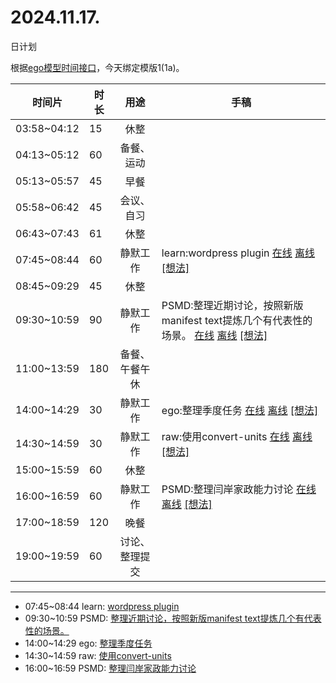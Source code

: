 # 2024.11.17.
日计划

根据[ego模型时间接口](https://gitee.com/hyg/blog/blob/master/timeflow.md)，今天绑定模版1(1a)。

| 时间片 | 时长 | 用途 | 手稿 |
| --- | --- | :---: | --- |
| 03:58~04:12 | 15 | 休整 |  |
| 04:13~05:12 | 60 | 备餐、运动 |  |
| 05:13~05:57 | 45 | 早餐 |  |
| 05:58~06:42 | 45 | 会议、自习 |  |
| 06:43~07:43 | 61 | 休整 |  |
| 07:45~08:44 | 60 | 静默工作 | learn:wordpress plugin [在线](http://simp.ly/p/xtgD4F) [离线](../../draft/2024/11/20241117074500.md) <a href="mailto:huangyg@mars22.com?subject=关于2024.11.17.[learn:wordpress plugin]任务&body=日期: 20241117%0D%0A序号: 5%0D%0A手稿:../../draft/2024/11/20241117074500.md%0D%0A---请勿修改邮件主题及以上内容 从下一行开始写您的想法---%0D%0A">[想法]</a> |
| 08:45~09:29 | 45 | 休整 |  |
| 09:30~10:59 | 90 | 静默工作 | PSMD:整理近期讨论，按照新版manifest text提炼几个有代表性的场景。 [在线](http://simp.ly/p/j1SspP) [离线](../../draft/2024/11/20241117093000.md) <a href="mailto:huangyg@mars22.com?subject=关于2024.11.17.[PSMD:整理近期讨论，按照新版manifest text提炼几个有代表性的场景。]任务&body=日期: 20241117%0D%0A序号: 7%0D%0A手稿:../../draft/2024/11/20241117093000.md%0D%0A---请勿修改邮件主题及以上内容 从下一行开始写您的想法---%0D%0A">[想法]</a> |
| 11:00~13:59 | 180 | 备餐、午餐午休 |  |
| 14:00~14:29 | 30 | 静默工作 | ego:整理季度任务 [在线](http://simp.ly/p/8t3vlk) [离线](../../draft/2024/11/20241117140000.md) <a href="mailto:huangyg@mars22.com?subject=关于2024.11.17.[ego:整理季度任务]任务&body=日期: 20241117%0D%0A序号: 9%0D%0A手稿:../../draft/2024/11/20241117140000.md%0D%0A---请勿修改邮件主题及以上内容 从下一行开始写您的想法---%0D%0A">[想法]</a> |
| 14:30~14:59 | 30 | 静默工作 | raw:使用convert-units [在线](http://simp.ly/p/5k9gJy) [离线](../../draft/2024/11/20241117143000.md) <a href="mailto:huangyg@mars22.com?subject=关于2024.11.17.[raw:使用convert-units]任务&body=日期: 20241117%0D%0A序号: 10%0D%0A手稿:../../draft/2024/11/20241117143000.md%0D%0A---请勿修改邮件主题及以上内容 从下一行开始写您的想法---%0D%0A">[想法]</a> |
| 15:00~15:59 | 60 | 休整 |  |
| 16:00~16:59 | 60 | 静默工作 | PSMD:整理闫岸家政能力讨论 [在线](http://simp.ly/p/4QDThK) [离线](../../draft/2024/11/20241117160000.md) <a href="mailto:huangyg@mars22.com?subject=关于2024.11.17.[PSMD:整理闫岸家政能力讨论]任务&body=日期: 20241117%0D%0A序号: 12%0D%0A手稿:../../draft/2024/11/20241117160000.md%0D%0A---请勿修改邮件主题及以上内容 从下一行开始写您的想法---%0D%0A">[想法]</a> |
| 17:00~18:59 | 120 | 晚餐 |  |
| 19:00~19:59 | 60 | 讨论、整理提交 |  |

---

- 07:45~08:44	learn: [wordpress plugin](../../draft/2024/11/20241117.01.md)
- 09:30~10:59	PSMD: [整理近期讨论，按照新版manifest text提炼几个有代表性的场景。](../../draft/2024/11/20241117.02.md)
- 14:00~14:29	ego: [整理季度任务](../../draft/2024/11/20241117.03.md)
- 14:30~14:59	raw: [使用convert-units](../../draft/2024/11/20241117.04.md)
- 16:00~16:59	PSMD: [整理闫岸家政能力讨论](../../draft/2024/11/20241117.05.md)
